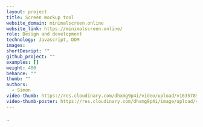```yaml
---
layout: project
title: Screen mockup tool
website_domain: minimalscreen.online
website_link: https://minimalscreen.online/
role: Design and development
technology: Javascript, DOM
images:
shortDesript: ""
github_project: ""
examples: []
weight: 400
behance: ""
thumb: ""
authors:
  - Simon
video-thumb: https://res.cloudinary.com/dhxmg9p4i/video/upload/v1635789863/loners/Tutoral-1.mp4
video-thumb-poster: https://res.cloudinary.com/dhxmg9p4i/image/upload/v1635854823/loners/vk-_2021-11-02_at_13.06.29.jpg
---
```


..
